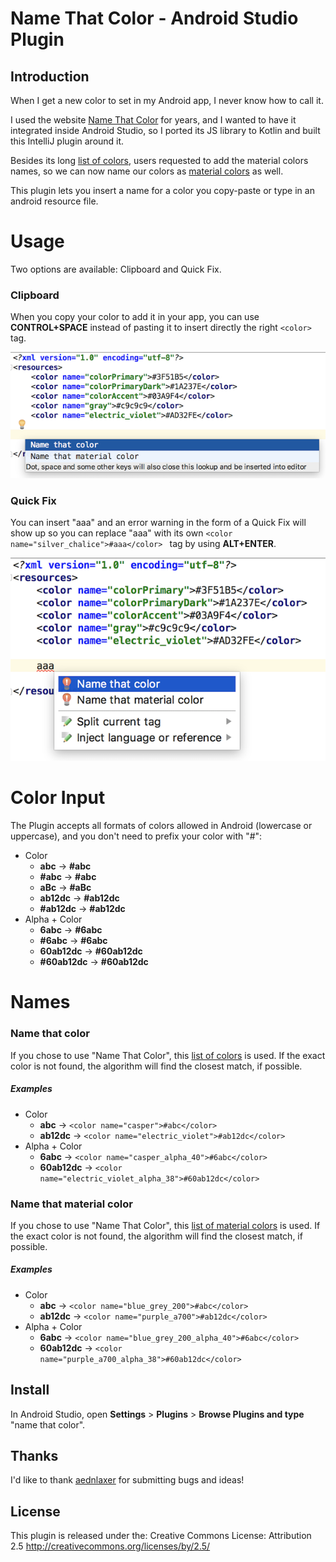 # Name That Color - Android Studio Plugin

## Introduction

When I get a new color to set in my Android app, I never know how to call it. 

I used the website [Name That Color](http://chir.ag/projects/ntc/) for years, and I wanted to have it integrated inside Android Studio, so I ported its JS library to Kotlin and built this IntelliJ plugin around it.

Besides its long [list of colors](https://github.com/galex/name-that-color-intellij-plugin/blob/master/namethatcolor/src/main/kotlin/il/co/galex/namethatcolor/core/util/Colors.kt), users requested to add the material colors names, so we can now name our colors as [material colors](https://github.com/galex/name-that-color-intellij-plugin/blob/master/namethatcolor/src/main/kotlin/il/co/galex/namethatcolor/core/util/MaterialColors.kt) as well. 

This plugin lets you insert a name for a color you copy-paste or type in an android resource file.

# Usage

Two options are available: Clipboard and Quick Fix.

### Clipboard

When you copy your color to add it in your app, you can use **CONTROL+SPACE** instead of pasting it to insert directly the right `<color>` tag. 

![after entering CONTROL+SPACE](/screenshots/clipboard.png)

### Quick Fix

You can insert "aaa" and an error warning in the form of a Quick Fix will show up so you can replace "aaa" with its own `<color name="silver_chalice">#aaa</color> ` tag by using **ALT+ENTER**.

![after entering ALT+ENTER](/screenshots/quick-fix.png)

# Color Input 

The Plugin accepts all formats of colors allowed in Android (lowercase or uppercase), and you don't need to prefix your color with "#":
* Color
  * **abc** -> **#abc**
  * **#abc** -> **#abc**
  * **aBc** -> **#aBc**
  * **ab12dc** -> **#ab12dc**
  * **#ab12dc** -> **#ab12dc** 
* Alpha + Color 
  * **6abc** -> **#6abc**
  * **#6abc** -> **#6abc**
  * **60ab12dc** -> **#60ab12dc**
  * **#60ab12dc** -> **#60ab12dc**
    
# Names

### Name that color

If you chose to use "Name That Color", this [list of colors](https://github.com/galex/name-that-color-intellij-plugin/blob/master/namethatcolor/src/main/kotlin/il/co/galex/namethatcolor/core/util/Colors.kt) is used. If the exact color is not found, the algorithm will find the closest match, if possible. 

##### Examples

* Color
  * **abc** -> `<color name="casper">#abc</color>`
  * **ab12dc** -> `<color name="electric_violet">#ab12dc</color>`
* Alpha + Color 
  * **6abc** -> `<color name="casper_alpha_40">#6abc</color>`
  * **60ab12dc** -> `<color name="electric_violet_alpha_38">#60ab12dc</color>`

### Name that material color

If you chose to use "Name That Color", this [list of material colors](https://github.com/galex/name-that-color-intellij-plugin/blob/master/namethatcolor/src/main/kotlin/il/co/galex/namethatcolor/core/util/MaterialColors.kt) is used. If the exact color is not found, the algorithm will find the closest match, if possible.

##### Examples

* Color
  * **abc** -> `<color name="blue_grey_200">#abc</color>`
  * **ab12dc** -> `<color name="purple_a700">#ab12dc</color>`
* Alpha + Color 
  * **6abc** -> `<color name="blue_grey_200_alpha_40">#6abc</color>`
  * **60ab12dc** -> `<color name="purple_a700_alpha_38">#60ab12dc</color>`

## Install

In Android Studio, open **Settings** > **Plugins** > **Browse Plugins and type** "name that color".

## Thanks

I'd like to thank [aednlaxer](https://github.com/aednlaxer) for submitting bugs and ideas!

## License 

This plugin is released under the: Creative Commons License:
Attribution 2.5 http://creativecommons.org/licenses/by/2.5/